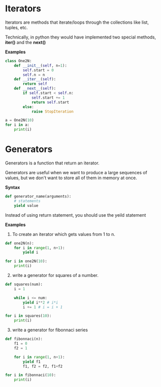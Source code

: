 # Iterators

Iterators are methods that iterate/loops through the collections like list, tuples, etc. 

Technically, in python they would have implemented two special methods, **__iter__()** and the **__next__()**


**Examples**

```python
class One2N:
    def __init__(self, n=1):
        self.start = 0
        self.n = n
    def __iter__(self):
        return self
    def __next__(self):
        if self.start < self.n:
            self.start += 1
            return self.start
        else:
            raise StopIteration

a = One2N(10)
for i in a:
    print(i)
```

# Generators

Generators is a function that return an iterator.

Generators are useful when we want to produce a large sequences of values, but we don't want to store all of them in memory at once. 


**Syntax**

```python
def generator_name(arguments):
    # statements
    yield value
```

Instead of using return statement, you should use the yeild statement


**Examples**

1. To create an iterator which gets values from 1 to n.

```python
def one2N(n):
    for i in range(1, n+1):
        yield i

for i in one2N(10):
    print(i)
```

2. write a generator for squares of a number.

```python
def squares(num):
    i = 1

    while i <= num:
        yield i**2 # i*i
        i += 1 # i = i + 1

for i in squares(10):
    print(i)
```

3. write a generator for fibonnaci series

```python
def fibonnaci(n):
    f1 = 0
    f2 = 1

    for i in range(1, n+1):
        yield f1
        f1, f2 = f2, f1+f2

for i in fibonnaci(10):
    print(i)
```